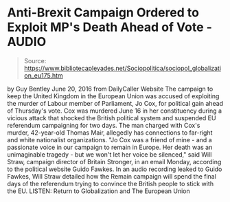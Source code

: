 # Anti-Brexit Campaign Ordered to Exploit MP's Death Ahead of Vote - AUDIO

> Source: https://www.bibliotecapleyades.net/Sociopolitica/sociopol_globalization_eu175.htm

by Guy Bentley June 20, 2016
from DailyCaller Website
The campaign to keep the United Kingdom in the European Union was accused of exploiting the murder of Labour member of Parliament, Jo Cox, for political gain ahead of Thursday's vote. Cox was murdered June 16 in her constituency during a vicious attack that shocked the British political system and suspended EU referendum campaigning for two days. The man charged with Cox's murder, 42-year-old Thomas Mair, allegedly has connections to far-right and white nationalist organizations.
"Jo Cox was a friend of mine - and a passionate voice in our campaign to remain in Europe. Her death was an unimaginable tragedy - but we won't let her voice be silenced," said Will Straw, campaign director of Britain Stronger, in an email Monday, according to the political website Guido Fawkes.
In an audio recording leaked to Guido Fawkes, Will Straw detailed how the Remain campaign will spend the final days of the referendum trying to convince the British people to stick with the EU.
LISTEN:
Return to Globalization and The European Union
